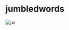 # jumbledwords

![jw](https://user-images.githubusercontent.com/52875849/88516634-39227a80-d00b-11ea-82c3-b289b14e4cce.PNG)
